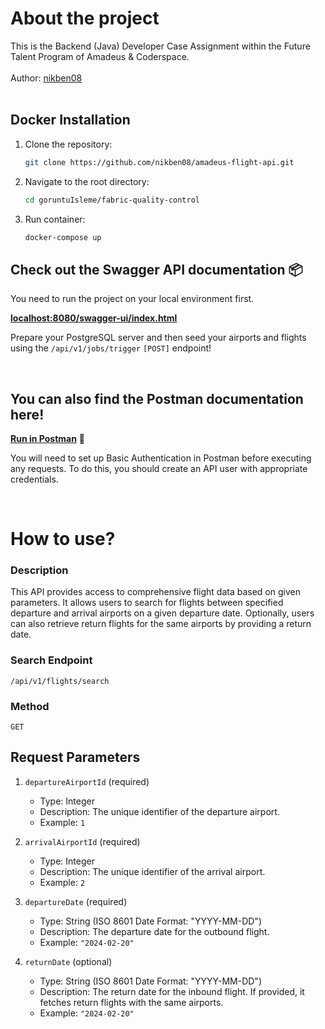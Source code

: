 <h1>About the project</h1>
This is the Backend (Java) Developer Case Assignment within the Future Talent Program of Amadeus & Coderspace.
<br>
<br>
Author: <a href="https://github.com/nikben08" target="_blank">nikben08</a>
<br>
<br>

## Docker Installation

1. Clone the repository:
    ```bash
    git clone https://github.com/nikben08/amadeus-flight-api.git
    ```

2. Navigate to the root directory:
    ```bash
    cd goruntuIsleme/fabric-quality-control
    ```

2. Run container:
    ```bash
    docker-compose up
    ```


## Check out the Swagger API documentation 📦
You need to run the project on your local environment first.
<br>

<a href="http://localhost:8080/swagger-ui/index.html" target="_blank"><strong>localhost:8080/swagger-ui/index.html</strong></a>
<br>

Prepare your PostgreSQL server and then seed your airports and flights using the `/api/v1/jobs/trigger` `[POST]` endpoint!

<br>

## You can also find the Postman documentation here!
<a href="https://documenter.getpostman.com/view/5602393/2sA3BuUnvb" target="_blank"><strong>Run in Postman</strong></a> 🚀

You will need to set up Basic Authentication in Postman before executing any requests. To do this, you should create an API user with appropriate credentials.

<br>


# How to use?

### Description
This API provides access to comprehensive flight data based on given parameters. It allows users to search for flights between specified departure and arrival airports on a given departure date. Optionally, users can also retrieve return flights for the same airports by providing a return date.

### Search Endpoint
`/api/v1/flights/search`

### Method
`GET`

## Request Parameters

1. `departureAirportId` (required)
   - Type: Integer
   - Description: The unique identifier of the departure airport.
   - Example: `1`

2. `arrivalAirportId` (required)
   - Type: Integer
   - Description: The unique identifier of the arrival airport.
   - Example: `2`

3. `departureDate` (required)
   - Type: String (ISO 8601 Date Format: "YYYY-MM-DD")
   - Description: The departure date for the outbound flight.
   - Example: `"2024-02-20"`

4. `returnDate` (optional)
   - Type: String (ISO 8601 Date Format: "YYYY-MM-DD")
   - Description: The return date for the inbound flight. If provided, it fetches return flights with the same airports.
   - Example: `"2024-02-20"`
